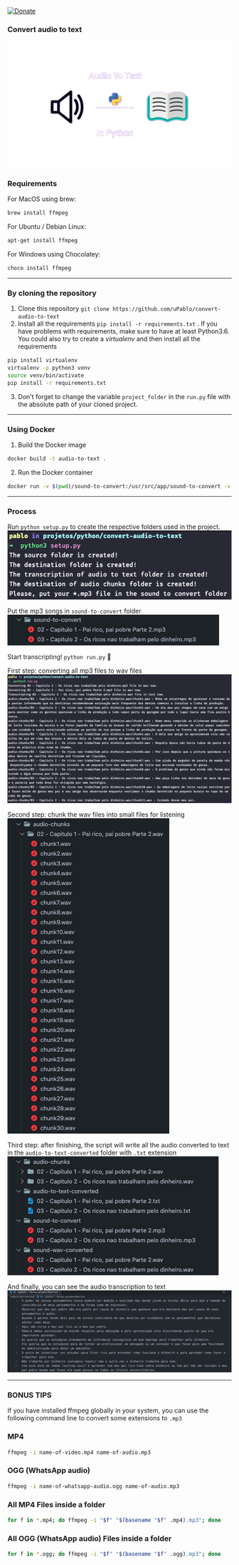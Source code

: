 [![Donate](https://img.shields.io/badge/Donate-PayPal-green.svg)](https://www.paypal.com/donate/?business=J2SPVFH7QXSRW&no_recurring=0&item_name=Help+me+keep+making+great+things+with+programmation%2C+thank+you%21&currency_code=USD)

### Convert audio to text
![convert-audio-to-text](https://raw.githubusercontent.com/uPablo/convert-audio-to-text/main/assets/convert-audio-to-text.png)

### Requirements
For MacOS using brew:
```bash
brew install ffmpeg
```

For Ubuntu / Debian Linux:
```bash
apt-get install ffmpeg
```

For Windows using Chocolatey:
```bash
choco install ffmpeg
```

---

### By cloning the repository
1. Clone this repository `git clone https://github.com/uPablo/convert-audio-to-text`
2. Install all the requirements `pip install -r requirements.txt` . If you have problems with requirements, make sure to have at least Python3.6. You could also try to create a _virtualenv_ and then install all the requirements

```sh
pip install virtualenv
virtualenv -p python3 venv
source venv/bin/activate
pip install -r requirements.txt
```

3. Don't forget to change the variable `project_folder` in the `run.py` file with the absolute path of your cloned project.

---

### Using Docker
1. Build the Docker image
```bash
docker build -t audio-to-text .
```

2. Run the Docker container
```bash
docker run -v $(pwd)/sound-to-convert:/usr/src/app/sound-to-convert -v $(pwd)/audio-to-text-converted:/usr/src/app/audio-to-text-converted audio-to-text
```

---

### Process
Run `python setup.py` to create the respective folders used in the project.<br/>
![console with instructions to put mp3 in the sound-to-convert folder](https://raw.githubusercontent.com/uPablo/convert-audio-to-text/main/assets/run-python-setup.png)

Put the mp3 songs in `sound-to-convert` folder<br/>
![mp3 songs in sound-to-convert folder](https://raw.githubusercontent.com/uPablo/convert-audio-to-text/main/assets/put-mp3-files-in-sound-to-convert-folder.png)

Start transcripting! `python run.py` 🥳

First step: converting all mp3 files to wav files<br/>
![script starts convert to wav and transcript the audio](https://raw.githubusercontent.com/uPablo/convert-audio-to-text/main/assets/run-python-run.png)

Second step: chunk the wav files into small files for listening<br/>
![chunking the wav files into small files](https://raw.githubusercontent.com/uPablo/convert-audio-to-text/main/assets/chuncked-audios.png)

Third step: after finishing, the script will write all the audio converted to text in the `audio-to-text-converted` folder with `.txt` extension<br/>
![file txt with audio converted in text](https://raw.githubusercontent.com/uPablo/convert-audio-to-text/main/assets/folders-workflow-transcription.png)

And finally, you can see the audio transcription to text<br/>
![txt file with text write inside](https://raw.githubusercontent.com/uPablo/convert-audio-to-text/main/assets/transcription-in-txt-file-finished.png)

---

### BONUS TIPS
If you have installed ffmpeg globally in your system, you can use the following command line to convert some extensions to `.mp3`

### MP4
```bash
ffmpeg -i name-of-video.mp4 name-of-audio.mp3
```

### OGG (WhatsApp audio)
```bash
ffmpeg -i name-of-whatsapp-audio.ogg name-of-audio.mp3
```

### All MP4 Files inside a folder
```bash
for f in *.mp4; do ffmpeg -i "$f" "$(basename "$f" .mp4).mp3"; done
```

### All OGG (WhatsApp audio) Files inside a folder
```bash
for f in *.ogg; do ffmpeg -i "$f" "$(basename "$f" .ogg).mp3"; done
```